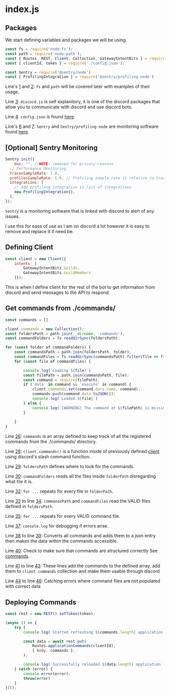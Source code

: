 # index.js

## Packages

We start defining variables and packages we will be using.

```js linenums="1"
const fs = require('node:fs');
const path = require('node:path');
const { Routes, REST, Client, Collection, GatewayIntentBits } = require('discord.js');
const { clientId, token } = require('./config.json');

const Sentry = require('@sentry/node')
const { ProfilingIntegration } = require('@sentry/profiling-node') 
```

Line's [1](#__codelineno-0-1) and [2](#__codelineno-0-2): 
`fs` and `path` will be covered later with examples of their usage.

Line [3](#__codelineno-0-3): 
`discord.js` is self explanitory, it is one of the discord packages that 
allow you to communicate with discord and use discord bots.

Line [4](#__codelineno-0-4): 
`config.json` is found [here](./config.json.md).

Line's [6](#__codelineno-0-7) and [7](#__codelineno-0-7):
`Sentry` and `Sentry/profiling-node` are monitoring software found [here](https://sentry.io).

## [Optional] Sentry Monitoring

```js linenums="9"
Sentry.init({
	dsn: "", //NOTE: removed for privacy reasons
  // Performance Monitoring
  tracesSampleRate: 1.0,
  profilesSampleRate: 1.0, // Profiling sample rate is relative to tracesSampleRate
  integrations: [
    // Add profiling integration to list of integrations
    new ProfilingIntegration(),
  ],
});
```

`Sentry` is a monitoring software that is linked with discord to alert of any issues.

I use this for ease of use as I am on discord a lot however it is easy to remove and 
replace it if need be.

## Defining Client

```js linenums="20"
const client = new Client({ 
	intents: [
		GatewayIntentBits.Guilds, 
		GatewayIntentBits.GuildMembers
	]});
```

This is when I define client for the rest of the bot to get information from discord
and send messages to the API to respond. 

## Get commands from ./commands/

```js linenums="26"
const commands = []

client.commands = new Collection();
const foldersPath = path.join(__dirname, 'commands');
const commandFolders = fs.readdirSync(foldersPath);

for (const folder of commandFolders) {
	const commandsPath = path.join(foldersPath, folder);
	const commandFiles = fs.readdirSync(commandsPath).filter(file => file.endsWith('.js'));
	for (const file of commandFiles) {

		console.log(`Loading ${file}`)
		const filePath = path.join(commandsPath, file);
		const command = require(filePath);
		if ('data' in command && 'execute' in command) {
			client.commands.set(command.data.name, command);
			commands.push(command.data.toJSON());
			console.log(`Loaded ${file}`)
		} else {
			console.log(`[WARNING] The command at ${filePath} is missing a required "data" or "execute" property.`);
		}
		
	}
}
```

Line [26](#__highlightcodelineno-3-26): 
`commands` is an array defined to keep track of all the registered commands from the ./commands/ directory.

Line [28](#__codelineno-3-28): 
`client.commands()` is a function inside of previously defined [client](#defining-client) using discord's slash command function.

Line [29](#__codelineno-3-29): 
`foldersPath` defines where to look for the commands.

Line [30](#__codelineno-3-30): 
`commandFolders` reads all the files inside `folderPath` disregarding what file it is.

Line [32](#__codelineno-3-32): 
`for ...` repeats for every file in `folderPath`.

Line [33](#__codelineno-3-33) to line [34](#__codelineno-3-34): 
`commandsPath` and `commandFiles` read the VALID files defined in `foldersPath`. 

Line [35](#__codelineno-3-35): 
`for ...` repeats for every VALID command file.

Line [37](#__codelineno-3-37): 
`console.log` for debugging if errors arise.

Line [38](#__codelineno-3-38) to line [39](#__codelineno-3-39): 
Converts all commands and adds them to a json entry then makes the data within the commands accessible.

Line [40](#__codelineno-3-40): 
Check to make sure that commands are structured correctly
See [commands](./commands/index.md).

Line [41](#__codelineno-3-41) to line [43](#__codelineno-3-43): 
These lines add the commands to the defined array, add them to `client.commands` collection and make them usable through discord

Line [44](#__codelineno-3-44) to line [46](#__codelineno-3-46): 
Catching errors where command files are not populated with correct data

## Deploying Commands

``` javascript linenums="52"
const rest = new REST().setToken(token);

(async () => {
	try {
		console.log(`Started refreshing ${commands.length} application (/) commands.`);

		const data = await rest.put(
			Routes.applicationCommands(clientId),
			{ body: commands },
		);

		console.log(`Successfully reloaded ${data.length} application (/) commands`)
	} catch (error) {
		console.error(error);
		throw(error)
	}
})();
```